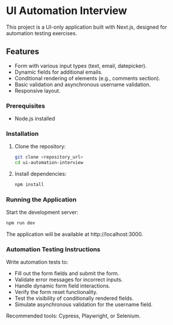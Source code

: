 # UI Automation Interview

This project is a UI-only application built with Next.js, designed for automation testing exercises.

## Features

- Form with various input types (text, email, datepicker).
- Dynamic fields for additional emails.
- Conditional rendering of elements (e.g., comments section).
- Basic validation and asynchronous username validation.
- Responsive layout.

### Prerequisites

- Node.js installed

### Installation

1. Clone the repository:

   ```bash
   git clone <repository_url>
   cd ui-automation-interview
   ```

2. Install dependencies:
   ```bash
   npm install
   ```

### Running the Application

Start the development server:

```bash
npm run dev
```

The application will be available at http://localhost:3000.

### Automation Testing Instructions

Write automation tests to:
- Fill out the form fields and submit the form.
- Validate error messages for incorrect inputs.
- Handle dynamic form field interactions.
- Verify the form reset functionality.
- Test the visibility of conditionally rendered fields.
- Simulate asynchronous validation for the username field.

Recommended tools: Cypress, Playwright, or Selenium.

